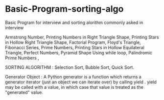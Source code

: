 # Basic-Program-sorting-algo
Basic Program for interview and sorting alorithm commonly asked in interview

Armstrong Number,
Printing Numbers in Right Triangle Shape,
Printing Stars in Hollow Right Triangle Shape,
Factorial Program,
Floyd's Triangle,
Fibonacci Series,
Prime Numbers,
Printing Stars in Hollow Equilateral Triangle,
Perfect Numbers,
Pyramid Shape Using while loop,
Palindromic Prime Numbers ,

SORTING ALGORITHM : 
Selection Sort,
Bubble Sort,
Quick Sort.


Generator Object : 
A Python generator is a function which returns a generator iterator (just an object we can iterate over) by calling yield . yield may be called with a value, in which case that value is treated as the "generated" value.
